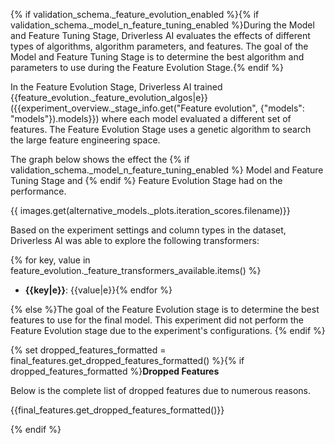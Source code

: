 {% if validation_schema._feature_evolution_enabled %}{% if validation_schema._model_n_feature_tuning_enabled %}During the Model and Feature Tuning Stage, Driverless AI evaluates the effects of different types of algorithms, algorithm parameters, and features. The goal of the Model and Feature Tuning Stage is to determine the best algorithm and parameters to use during the Feature Evolution Stage.{% endif %}

In the Feature Evolution Stage, Driverless AI trained {{feature_evolution._feature_evolution_algos|e}} ({{experiment_overview._stage_info.get("Feature evolution", {"models": "models"}).models}}) where each model evaluated a different set of features. The Feature Evolution Stage uses a genetic algorithm to search the large feature engineering space.

The graph below shows the effect the {% if validation_schema._model_n_feature_tuning_enabled %} Model and Feature Tuning Stage and {% endif %}
Feature Evolution Stage had on the performance.

{{ images.get(alternative_models._plots.iteration_scores.filename)}}  

Based on the experiment settings and column types in the dataset, Driverless AI was able to explore the following transformers: 

{% for key, value in feature_evolution._feature_transformers_available.items() %}

- **{{key|e}}**: {{value|e}}{% endfor %}

{% else %}The goal of the Feature Evolution stage is to determine the best features to use for the final model.  This experiment did not perform the Feature Evolution stage due to the experiment's configurations. {% endif %}

{% set dropped_features_formatted = final_features.get_dropped_features_formatted() %}{% if dropped_features_formatted %}**Dropped Features**

Below is the complete list of dropped features due to numerous reasons.

{{final_features.get_dropped_features_formatted()}}

{% endif %}